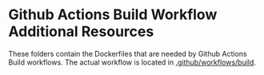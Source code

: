 # Github Actions Build Workflow Additional Resources

These folders contain the Dockerfiles that are needed by Github Actions Build workflows. The actual workflow is located in [.github/workflows/build](.github/workflows/build).
